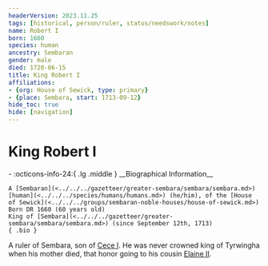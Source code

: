 ```yaml
---
headerVersion: 2023.11.25
tags: [historical, person/ruler, status/needswork/notes]
name: Robert I
born: 1660
species: human
ancestry: Sembaran
gender: male
died: 1720-06-15
title: King Robert I
affiliations:
- {org: House of Sewick, type: primary}
- {place: Sembara, start: 1713-09-12}
hide_toc: true
hide: [navigation]
---
```

# King Robert I
<div class="grid cards ext-narrow-margin ext-one-column" markdown>
- :octicons-info-24:{ .lg .middle } __Biographical Information__

    A [Sembaran](<../../../gazetteer/greater-sembara/sembara/sembara.md>) [human](<../../../species/humans/humans.md>) (he/him), of the [House of Sewick](<../../../groups/sembaran-noble-houses/house-of-sewick.md>)  
    Born DR 1660 (60 years old)  
    King of [Sembara](<../../../gazetteer/greater-sembara/sembara/sembara.md>) (since September 12th, 1713)  
    { .bio }

</div>


A ruler of Sembara, son of [Cece I](<./cece-i.md>).  He was never crowned king of Tyrwingha when his mother died, that honor going to his cousin [Elaine II](<./elaine-ii.md>). 


